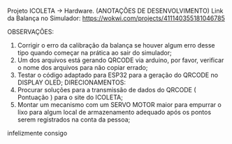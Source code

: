 Projeto ICOLETA -> Hardware. (ANOTAÇÕES DE DESENVOLVIMENTO)
Link da Balança no Simulador: https://wokwi.com/projects/411140355181046785

OBSERVAÇÕES:
1. Corrigir o erro da calibração da balança se houver algum erro desse tipo quando começar na prática ao sair do simulador;
2. Um dos arquivos está gerando QRCODE via arduino, por favor, verificar o nome dos arquivos para não copiar errado;
3. Testar o código adaptado para ESP32 para a geração do QRCODE no DISPLAY OLED;
DIRECIONAMENTOS:
1.  Procurar soluções para a transmissão de dados do QRCODE ( Pontuação ) para o site do ICOLETA;
2.  Montar um mecanismo com um SERVO MOTOR maior para empurrar o lixo para algum local de armazenamento adequado após os pontos serem registrados na conta da pessoa;
   
infelizmente consigo
